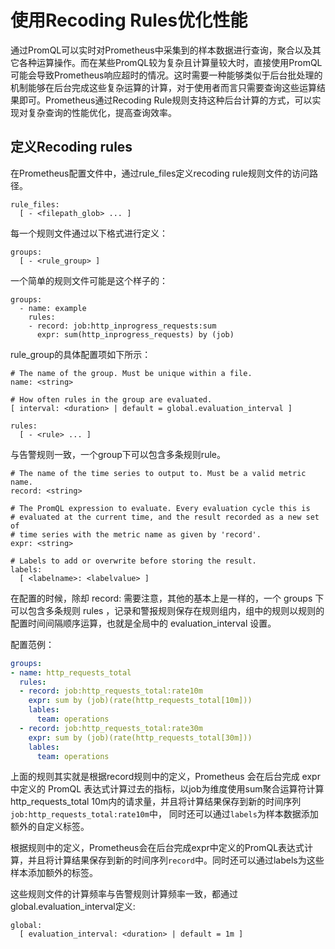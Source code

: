 # 使用Recoding Rules优化性能

通过PromQL可以实时对Prometheus中采集到的样本数据进行查询，聚合以及其它各种运算操作。而在某些PromQL较为复杂且计算量较大时，直接使用PromQL可能会导致Prometheus响应超时的情况。这时需要一种能够类似于后台批处理的机制能够在后台完成这些复杂运算的计算，对于使用者而言只需要查询这些运算结果即可。Prometheus通过Recoding Rule规则支持这种后台计算的方式，可以实现对复杂查询的性能优化，提高查询效率。

## 定义Recoding rules

在Prometheus配置文件中，通过rule_files定义recoding rule规则文件的访问路径。

```
rule_files:
  [ - <filepath_glob> ... ]
```

每一个规则文件通过以下格式进行定义：

```
groups:
  [ - <rule_group> ]
```

一个简单的规则文件可能是这个样子的：

```
groups:
  - name: example
    rules:
    - record: job:http_inprogress_requests:sum
      expr: sum(http_inprogress_requests) by (job)
```

rule_group的具体配置项如下所示：

```
# The name of the group. Must be unique within a file.
name: <string>

# How often rules in the group are evaluated.
[ interval: <duration> | default = global.evaluation_interval ]

rules:
  [ - <rule> ... ]
```

与告警规则一致，一个group下可以包含多条规则rule。

```
# The name of the time series to output to. Must be a valid metric name.
record: <string>

# The PromQL expression to evaluate. Every evaluation cycle this is
# evaluated at the current time, and the result recorded as a new set of
# time series with the metric name as given by 'record'.
expr: <string>

# Labels to add or overwrite before storing the result.
labels:
  [ <labelname>: <labelvalue> ]
```

在配置的时候，除却 record: <string> 需要注意，其他的基本上是一样的，一个 groups 下可以包含多条规则 rules ，记录和警报规则保存在规则组内，组中的规则以规则的配置时间间隔顺序运算，也就是全局中的 evaluation_interval 设置。

配置范例：
```yaml
groups:
- name: http_requests_total
  rules:
  - record: job:http_requests_total:rate10m
    expr: sum by (job)(rate(http_requests_total[10m]))
    lables:
      team: operations
  - record: job:http_requests_total:rate30m
    expr: sum by (job)(rate(http_requests_total[30m]))
    lables:
      team: operations  
```           
上面的规则其实就是根据record规则中的定义，Prometheus 会在后台完成 expr 中定义的 PromQL 表达式计算过去的指标，以job为维度使用sum聚合运算符计算 http_requests_total 10m内的请求量，并且将计算结果保存到新的时间序列`job:http_requests_total:rate10m`中， 同时还可以通过`labels`为样本数据添加额外的自定义标签。

根据规则中的定义，Prometheus会在后台完成expr中定义的PromQL表达式计算，并且将计算结果保存到新的时间序列`record`中。同时还可以通过labels为这些样本添加额外的标签。

这些规则文件的计算频率与告警规则计算频率一致，都通过global.evaluation_interval定义:

```
global:
  [ evaluation_interval: <duration> | default = 1m ]
```


